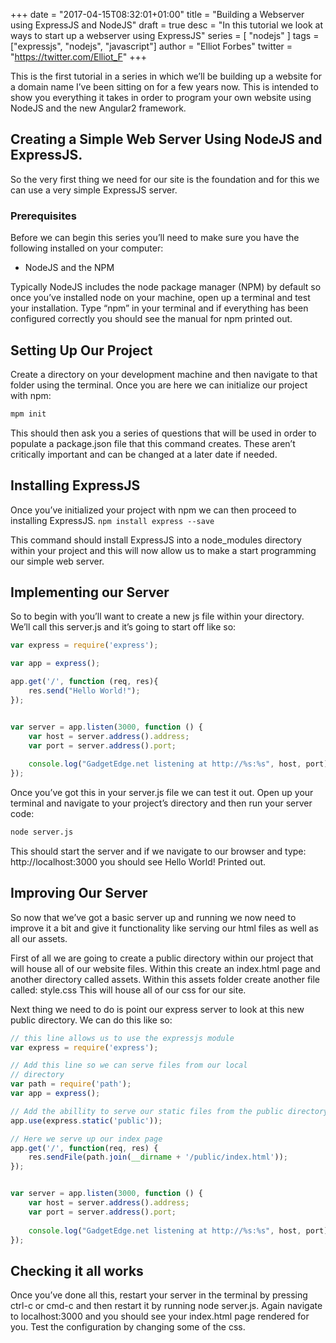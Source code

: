 +++
date = "2017-04-15T08:32:01+01:00"
title = "Building a Webserver using ExpressJS and NodeJS"
draft = true
desc = "In this tutorial we look at ways to start up a webserver using ExpressJS"
series = [ "nodejs" ]
tags = ["expressjs", "nodejs", "javascript"]
author = "Elliot Forbes"
twitter = "https://twitter.com/Elliot_F"
+++

This is the first tutorial in a series in which we’ll be building up a website for a domain name I’ve been sitting on for a few years now. This is intended to show you everything it takes in order to program your own website using NodeJS and the new Angular2 framework. 

## Creating a Simple Web Server Using NodeJS and ExpressJS.

So the very first thing we need for our site is the foundation and for this we can use a very simple ExpressJS server.

### Prerequisites

Before we can begin this series you’ll need to make sure you have the following installed on your computer:


* NodeJS and the NPM

Typically NodeJS includes the node package manager (NPM) by default so once you’ve installed node on your machine, open up a terminal and test your installation. Type “npm” in your terminal and if everything has been configured correctly you should see the manual for npm printed out. 

## Setting Up Our Project

Create a directory on your development machine and then navigate to that folder using the terminal. Once you are here we can initialize our project with npm:

```bash
mpm init
```

This should then ask you a series of questions that will be used in order to populate a package.json file that this command creates. These aren’t critically important and can be changed at a later date if needed.

## Installing ExpressJS

Once you’ve initialized your project with npm we can then proceed to installing ExpressJS. `npm install express --save`

This command should install ExpressJS into a node_modules directory within your project and this will now allow us to make a start programming our simple web server.

## Implementing our Server

So to begin with you’ll want to create a new js file within your directory. We’ll call this server.js and it’s going to start off like so:

```js
var express = require('express');

var app = express();

app.get('/', function (req, res){
    res.send("Hello World!"); 
});


var server = app.listen(3000, function () {
    var host = server.address().address;
    var port = server.address().port;
    
    console.log("GadgetEdge.net listening at http://%s:%s", host, port); 
});
```

Once you’ve got this in your server.js file we can test it out. Open up your terminal and navigate to your project’s directory and then run your server code:

```bash
node server.js
```

This should start the server and if we navigate to our browser and type: http://localhost:3000 you should see Hello World! Printed out.

## Improving Our Server

So now that we’ve got a basic server up and running we now need to improve it a bit and give it functionality like serving our html files as well as all our assets. 

First of all we are going to create a public directory within our project that will house all of our website files. Within this create an index.html page and another directory called assets. Within this assets folder create another file called: style.css This will house all of our css for our site.

Next thing we need to do is point our express server to look at this new public directory. We can do this like so:

```js
// this line allows us to use the expressjs module
var express = require('express');

// Add this line so we can serve files from our local
// directory
var path = require('path');
var app = express();

// Add the abillity to serve our static files from the public directory
app.use(express.static('public'));

// Here we serve up our index page
app.get('/', function(req, res) {
    res.sendFile(path.join(__dirname + '/public/index.html'));
});


var server = app.listen(3000, function () {
    var host = server.address().address;
    var port = server.address().port;
    
    console.log("GadgetEdge.net listening at http://%s:%s", host, port); 
});
```

## Checking it all works

Once you’ve done all this, restart your server in the terminal by pressing ctrl-c or cmd-c and then restart it by running node server.js. Again navigate to localhost:3000 and you should see your index.html page rendered for you. Test the configuration by changing some of the css.